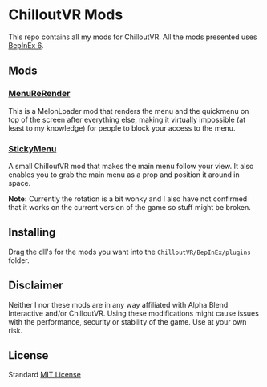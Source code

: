 # ChilloutVR Mods

This repo contains all my mods for ChilloutVR. All the mods presented uses [BepInEx 6](https://docs.bepinex.dev/master/articles/user_guide/installation/index.html).

## Mods

### [MenuReRender](src/MenuReRender/README.md)
This is a MelonLoader mod that renders the menu and the quickmenu on top of the screen after everything else, making it virtually impossible (at least to my knowledge) for people to block your access to the menu.

### [StickyMenu](src/StickyMenu/README.md)
A small ChilloutVR mod that makes the main menu follow your view. It also enables you to grab the main menu as a prop and position
it around in space.

**Note:** Currently the rotation is a bit wonky and I also have not confirmed that it works on the current version of the game so stuff might be broken.

## Installing
Drag the dll's for the mods you want into the `ChilloutVR/BepInEx/plugins` folder.

## Disclaimer
Neither I nor these mods are in any way affiliated with Alpha Blend Interactive and/or ChilloutVR. Using these modifications might cause issues with the performance, security or stability of the game. Use at your own risk.

## License
Standard [MIT License](LICENSE)